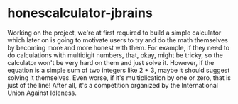 # honescalculator-jbrains
 Working on the project, we're at first required to build a simple calculator which later on is going to motivate users to try and do the math themselves by becoming more and more honest with them. For example, if they need to do calculations with multidigit numbers, that, okay, might be tricky, so the calculator won't be very hard on them and just solve it. However, if the equation is a simple sum of two integers like 2 + 3, maybe it should suggest solving it themselves. Even worse, if it's multiplication by one or zero, that is just of the line! After all, it's a competition organized by the International Union Against Idleness.
